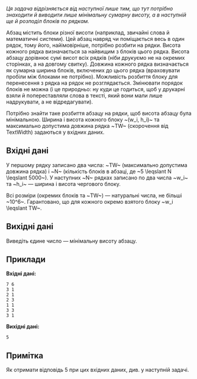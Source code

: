 ﻿*Ця задача відрізняється від наступної _лише_ тим, що тут потрібно знаходити й виводити лише мінімальну сумарну висоту, а в наступній ще й розподіл блоків по рядкам.*

Абзац містить блоки різної висоти (наприклад, звичайні слова й математичні системи). Цей абзац навряд чи поміщається весь в один рядок, тому його, найімовірніше, потрібно розбити на рядки. Висота кожного рядка визначається за найвищим з блоків цього рядка. Висота абзацу дорівнює сумі висот всіх рядків (ніби друкуємо не на окремих сторінках, а на довгому свитку). Довжина кожного рядка визначається як сумарна ширина блоків, включених до цього рядка (враховувати пробіли між блоками не потрібно). Можливість розбиття блоку для перенесення з рядка на рядок не розглядається. Змінювати порядок блоків не можна (і це природньо: ну куди це годиться, щоб у друкарні взяли й попереставляли слова в тексті, який вони мали лише надрукувати, а не відредагувати).

Потрібно знайти таке розбиття абзацу на рядки, щоб висота абзацу була мінімальною. Ширина і висота кожного блоку ~(w_i, h_i)~ та максимально допустима довжина рядка ~TW~ (скорочення від TextWidth) задаються у вхідних даних.

## Вхідні дані
У першому рядку записано два числа: ~TW~ (максимально допустима довжина рядка) і ~N~ (кількість блоків в абзаці, де ~5 \leqslant N \leqslant 5000~).
У наступних ~N~ рядках записано по два числа ~w_i~ та ~h_i~ — ширина і висота чергового блоку.

Всі розміри (окремих блоків та ~TW~) — натуральні числа, не більші ~10^6~. Гарантовано, що для кожного окремо взятого блоку ~w_i \leqslant TW~.

## Вихідні дані
Виведіть єдине число — мінімальну висоту абзацу.

## Приклади
**Вхідні дані:**
```
7 6
3 1
2 1
2 3
1 1
3 3
3 1
```

**Вихідні дані:**
```
5
```

## Примітка
Як отримати відповідь 5 при цих вхідних даних, див. у наступній задачі.